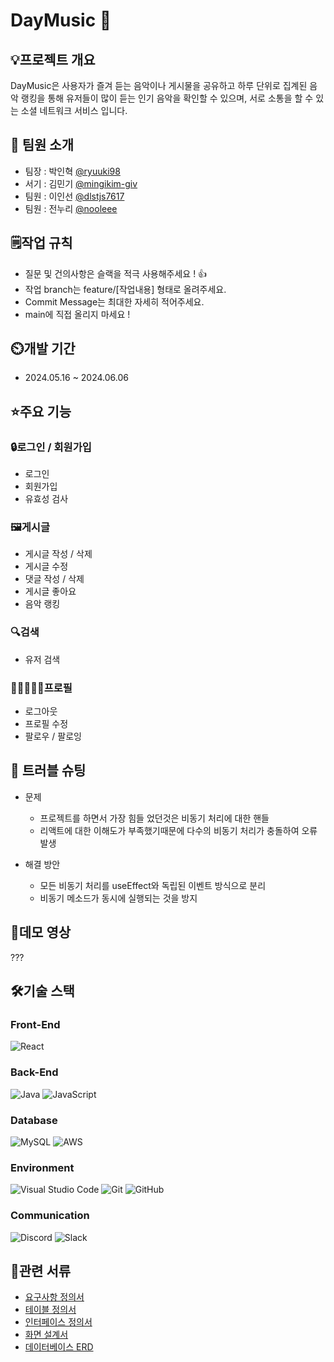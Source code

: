 # DayMusic 🎵

## 💡프로젝트 개요
DayMusic은 사용자가 즐겨 듣는 음악이나 게시물을 공유하고 하루 단위로 집계된 음악 랭킹을 통해 유저들이 많이 듣는 인기 음악을 확인할 수 있으며, 서로 소통을 할 수 있는 소셜 네트워크 서비스 입니다.

## 🐼 팀원 소개
- 팀장 : 박인혁 [@ryuuki98](https://github.com/ryuuki98)
- 서기 : 김민기 [@mingikim-giv](https://github.com/mingikim-giv)
- 팀원 : 이인선 [@dlstjs7617](https://github.com/dlstjs7617)
- 팀원 : 전누리 [@nooleee](https://github.com/nooleee)

## 🗒작업 규칙
- 질문 및 건의사항은 슬랙을 적극 사용해주세요 ! 👍
- 작업 branch는 feature/[작업내용] 형태로 올려주세요.
- Commit Message는 최대한 자세히 적어주세요.
- main에 직접 올리지 마세요 !

## ⏲️개발 기간
- 2024.05.16 ~ 2024.06.06

## ⭐주요 기능
### 🔒로그인 / 회원가입
- 로그인
- 회원가입
- 유효성 검사

### 🖼게시글
- 게시글 작성 / 삭제
- 게시글 수정
- 댓글 작성 / 삭제
- 게시글 좋아요
- 음악 랭킹

### 🔍검색
- 유저 검색
  
### 👨🏿‍🤝‍👨🏼프로필
- 로그아웃
- 프로필 수정
- 팔로우 / 팔로잉

## 🔫 트러블 슈팅
- 문제
  - 프로젝트를 하면서 가장 힘들 었던것은 비동기 처리에 대한 핸들
  - 리액트에 대한 이해도가 부족했기때문에 다수의 비동기 처리가 충돌하여 오류 발생

- 해결 방안
  - 모든 비동기 처리를 useEffect와 독립된 이벤트 방식으로 분리
  - 비동기 메소드가 동시에 실행되는 것을 방지

## 🎥데모 영상
???

## 🛠기술 스택
### Front-End

![React](https://img.shields.io/badge/react-%2320232a.svg?style=for-the-badge&logo=react&logoColor=%2361DAFB)
     
### Back-End

![Java](https://img.shields.io/badge/java-%23ED8B00.svg?style=for-the-badge&logo=openjdk&logoColor=white)
![JavaScript](https://img.shields.io/badge/javascript-%23323330.svg?style=for-the-badge&logo=javascript&logoColor=%23F7DF1E)

### Database

![MySQL](https://img.shields.io/badge/mysql-4479A1.svg?style=for-the-badge&logo=mysql&logoColor=white)
![AWS](https://img.shields.io/badge/AWS-%23FF9900.svg?style=for-the-badge&logo=amazon-aws&logoColor=white)

### Environment

![Visual Studio Code](https://img.shields.io/badge/Visual%20Studio%20Code-0078d7.svg?style=for-the-badge&logo=visual-studio-code&logoColor=white)
![Git](https://img.shields.io/badge/git-%23F05033.svg?style=for-the-badge&logo=git&logoColor=white)
	![GitHub](https://img.shields.io/badge/github-%23121011.svg?style=for-the-badge&logo=github&logoColor=white)

### Communication

![Discord](https://img.shields.io/badge/Discord-%235865F2.svg?style=for-the-badge&logo=discord&logoColor=white)
![Slack](https://img.shields.io/badge/Slack-4A154B?style=for-the-badge&logo=slack&logoColor=white)

## 📁관련 서류
- [요구사항 정의서](https://docs.google.com/spreadsheets/d/1DEs6AO6Vde9YA7t175AY5tj_RtLegTo_/edit?usp=drive_link&ouid=114769171991263143206&rtpof=true&sd=true)
- [테이블 정의서](https://docs.google.com/spreadsheets/d/107IbRbbVZFkpNka-ATzKigUCcIyN4G8o/edit?usp=drive_link&ouid=114769171991263143206&rtpof=true&sd=true)
- [인터페이스 정의서](https://docs.google.com/spreadsheets/d/1IhD2qy7JKzvaE8Sl6orLUShqDDs6CLKh/edit?usp=drive_link&ouid=114769171991263143206&rtpof=true&sd=true)
- [화면 설계서](https://drive.google.com/file/d/1sHB0XIEHJKMbVjEck-VCdZ2633a50Vkm/view?usp=drive_link)
- [데이터베이스 ERD](https://drive.google.com/file/d/1gpx8ckk86jgeX47WdtrsMoJzEhDbTprD/view?usp=drive_link)

